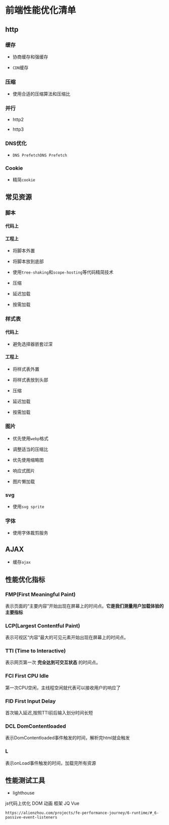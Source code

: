 # 前端性能优化清单

## http

### 缓存

* 协商缓存和强缓存

* `CDN`缓存

### 压缩

* 使用合适的压缩算法和压缩比

### 并行

* http2

* http3

### DNS优化

* `DNS PrefetchDNS Prefetch`

### Cookie

* 精简`cookie`


## 常见资源

### 脚本

#### 代码上


#### 工程上

* 将脚本外置

* 将脚本放到底部

* 使用`tree-shaking`和`scope-hosting`等代码精简技术

* 压缩

* 延迟加载

* 按需加载

### 样式表

#### 代码上

* 避免选择器嵌套过深


#### 工程上

* 将样式表外置

* 将样式表放到头部

* 压缩

* 延迟加载

* 按需加载

### 图片

* 优先使用`webp`格式

* 调整适当的压缩比

* 优先使用缩略图

* 响应式图片

* 图片懒加载

### svg

* 使用`svg sprite`

### 字体

* 使用字体裁剪服务

## AJAX

* 缓存`ajax`

## 性能优化指标

### FMP(First Meaningful Paint)

表示页面的“主要内容”开始出现在屏幕上的时间点。**它是我们测量用户加载体验的主要指标**

### LCP(Largest Contentful Paint)

表示可视区“内容”最大的可见元素开始出现在屏幕上的时间点。

### TTI (Time to Interactive)

表示网页第一次 **完全达到可交互状态** 的时间点。

### FCI First CPU Idle

第一次CPU空闲，主线程空闲就代表可以接收用户的响应了

### FID First Input Delay

首次输入延迟,按照TTI前后输入划分时间长短

### DCL DomContentloaded

 表示DomContentloaded事件触发的时间，解析完html就会触发

### L 

表示onLoad事件触发的时间，加载完所有资源

## 性能测试工具

* lighthouse




js代码上优化 
    DOM
    动画
    框架 JQ Vue

    https://alienzhou.com/projects/fe-performance-journey/6-runtime/#_6-passive-event-listeners






